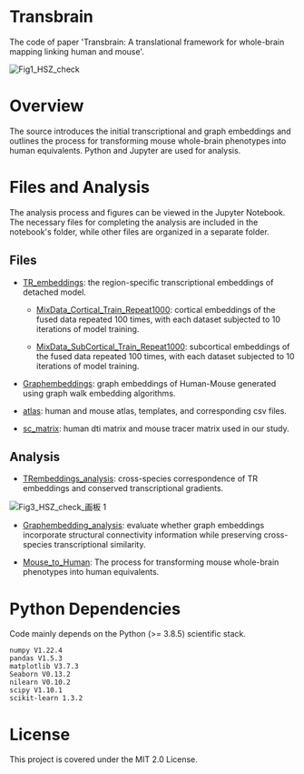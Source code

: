 # Transbrain

The code of paper 'Transbrain: A translational framework for whole-brain mapping linking human and mouse'.

![Fig1_HSZ_check](https://github.com/user-attachments/assets/da7ebcf1-43ad-4ca3-a6c4-95cbbe654891)

# Overview

The source introduces the initial transcriptional and graph embeddings and outlines the process for transforming mouse whole-brain phenotypes into human equivalents. Python and Jupyter are used for analysis.

# Files and Analysis

The analysis process and figures can be viewed in the Jupyter Notebook. The necessary files for completing the analysis are included in the notebook's folder, while other files are organized in a separate folder.

## Files

* [TR_embeddings](https://github.com/ibpshangzheng/Transbrain/tree/main/TRembeddings/FinalModels): the region-specific transcriptional embeddings of detached model.

  * [MixData_Cortical_Train_Repeat1000](https://github.com/ibpshangzheng/Transbrain/tree/main/TRembeddings/FinalModels/MixData_Cortical_Train_Repeat1000): cortical embeddings of the fused data repeated 100 times, with each dataset subjected to 10 iterations of model training.

  * [MixData_SubCortical_Train_Repeat1000](https://github.com/ibpshangzheng/Transbrain/tree/main/TRembeddings/FinalModels/MixData_SubCortical_Train_Repeat1000): subcortical embeddings of the fused data repeated 100 times, with each dataset subjected to 10 iterations of model training.

* [Graphembeddings](https://github.com/ibpshangzheng/Transbrain/tree/main/Graphembeddings): graph embeddings of Human-Mouse generated using graph walk embedding algorithms.

* [atlas](https://github.com/ibpshangzheng/Transbrain/tree/main/atlas): human and mouse atlas, templates, and corresponding csv files.

* [sc_matrix](https://github.com/ibpshangzheng/Transbrain/tree/main/sc_matrix): human dti matrix and mouse tracer matrix used in our study.

## Analysis

* [TRembeddings_analysis](https://github.com/ibpshangzheng/Transbrain/tree/main/notebook/TRembeddings_analysis): cross-species correspondence of TR embeddings and conserved transcriptional gradients.

![Fig3_HSZ_check_画板 1](https://github.com/user-attachments/assets/5df54559-25ac-4b68-9b77-05848c448f9c)

* [Graphembedding_analysis](https://github.com/ibpshangzheng/Transbrain/tree/main/notebook/Graphembedding_analysis): evaluate whether graph embeddings incorporate structural connectivity information while preserving cross-species transcriptional similarity.

* [Mouse_to_Human](https://github.com/ibpshangzheng/Transbrain/tree/main/notebook/Mouse_to_Human): The process for transforming mouse whole-brain phenotypes into human equivalents.

# Python Dependencies

Code mainly depends on the Python (>= 3.8.5) scientific stack.

```
numpy V1.22.4
pandas V1.5.3
matplotlib V3.7.3
Seaborn V0.13.2
nilearn V0.10.2
scipy V1.10.1
scikit-learn 1.3.2
```
# License
This project is covered under the MIT 2.0 License.


